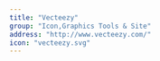 ```yaml
---
title: "Vecteezy"
group: "Icon,Graphics Tools & Site"
address: "http://www.vecteezy.com/"
icon: "vecteezy.svg"
---
```



